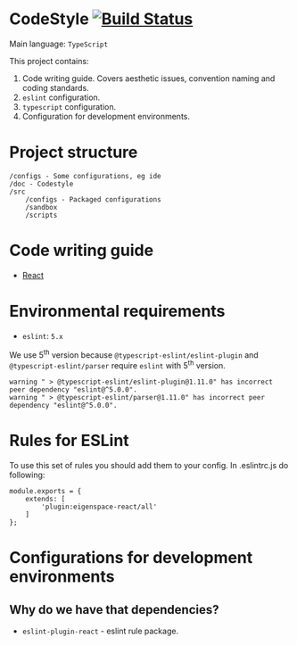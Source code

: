 # CodeStyle [![Build Status](https://travis-ci.com/eigen-space/codestyle.svg?branch=master)](https://travis-ci.com/eigen-space/codestyle)

Main language: `TypeScript`

This project contains:
1. Code writing guide. Covers aesthetic issues, convention naming and coding standards.
2. `eslint` configuration.
3. `typescript` configuration.
4. Configuration for development environments.

# Project structure

```
/configs - Some configurations, eg ide
/doc - Codestyle
/src
    /configs - Packaged configurations
    /sandbox
    /scripts
```   
# Code writing guide

* [React](./doc/react/README.md)

# Environmental requirements
* `eslint`: `5.x`

We use 5<sup>th</sup> version because `@typescript-eslint/eslint-plugin` and `@typescript-eslint/parser` require `eslint`
with 5<sup>th</sup> version.
```
warning " > @typescript-eslint/eslint-plugin@1.11.0" has incorrect peer dependency "eslint@^5.0.0".
warning " > @typescript-eslint/parser@1.11.0" has incorrect peer dependency "eslint@^5.0.0".
```

# Rules for ESLint

To use this set of rules you should add them to your config.
In .eslintrc.js do following:
```
module.exports = {
    extends: [
        'plugin:eigenspace-react/all'
    ]
};
```
    
# Configurations for development environments

## Why do we have that dependencies?

* `eslint-plugin-react` - eslint rule package.
